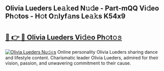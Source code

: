 ## Olivia Lueders Le𝚊𝚔ed N𝚞𝚍e - Part-mQQ Vi𝚍eo Ph𝚘tos - H𝚘t O𝚗lyf𝚊ns Le𝚊𝚔s K54x9

# <h2><a href="http://hf8wbr.feru.top/?c=Olivia+Lueders">🔗 👉 🔴 Olivia Lueders Vi𝚍𝚎o Ph𝚘t𝚘𝚜</a></h2>

[![Olivia Lueders Nu𝚍𝚎s](https://i.imgur.com/0TWrTi3.gif)](http://hf8wbr.feru.top/?c=Olivia+Lueders)
Online personality Olivia Lueders sharing dance and lifestyle content. Charismatic leader Olivia Lueders, admired for their vision, passion, and unwavering commitment to their cause. 
